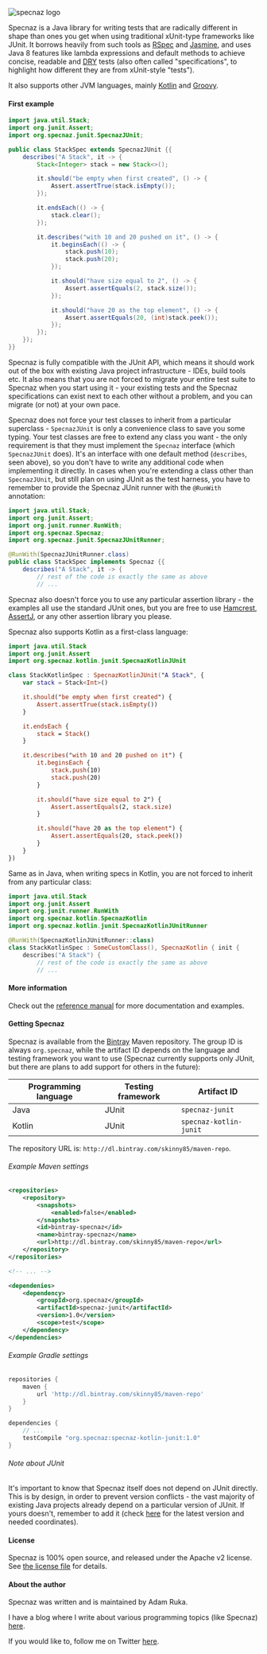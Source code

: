 ![specnaz logo](docs/img/specnaz-logo.png)

Specnaz is a Java library for writing tests that are radically different in shape than ones you get when using traditional xUnit-type frameworks like JUnit.
It borrows heavily from such tools as [RSpec](http://rspec.info/) and [Jasmine](http://jasmine.github.io/),
and uses Java 8 features like lambda expressions and default methods to achieve concise, readable and [DRY](https://en.wikipedia.org/wiki/Don%27t_repeat_yourself) tests
(also often called "specifications", to highlight how different they are from xUnit-style "tests").

It also supports other JVM languages, mainly [Kotlin](https://kotlinlang.org/) and [Groovy](http://www.groovy-lang.org/).

#### First example

```java
import java.util.Stack;
import org.junit.Assert;
import org.specnaz.junit.SpecnazJUnit;

public class StackSpec extends SpecnazJUnit {{
    describes("A Stack", it -> {
        Stack<Integer> stack = new Stack<>();

        it.should("be empty when first created", () -> {
            Assert.assertTrue(stack.isEmpty());
        });

        it.endsEach(() -> {
            stack.clear();
        });

        it.describes("with 10 and 20 pushed on it", () -> {
            it.beginsEach(() -> {
                stack.push(10);
                stack.push(20);
            });

            it.should("have size equal to 2", () -> {
                Assert.assertEquals(2, stack.size());
            });

            it.should("have 20 as the top element", () -> {
                Assert.assertEquals(20, (int)stack.peek());
            });
        });
    });
}}
```

Specnaz is fully compatible with the JUnit API,
which means it should work out of the box with existing Java project infrastructure -
IDEs, build tools etc.
It also means that you are not forced to migrate your entire test suite to Specnaz when you start using it -
your existing tests and the Specnaz specifications can exist next to each other without a problem, and you can migrate (or not) at your own pace.

Specnaz does not force your test classes to inherit from a particular superclass - `SpecnazJUnit` is only a convenience class to save you some typing.
Your test classes are free to extend any class you want - the only requirement is that they must implement the `Specnaz` interface (which `SpecnazJUnit` does).
It's an interface with one default method (`describes`, seen above), so you don't have to write any additional code when implementing it directly.
In cases when you're extending a class other than `SpecnazJUnit`, but still plan on using JUnit as the test harness, you have to remember to provide the Specnaz JUnit runner with the `@RunWith` annotation:

```java
import java.util.Stack;
import org.junit.Assert;
import org.junit.runner.RunWith;
import org.specnaz.Specnaz;
import org.specnaz.junit.SpecnazJUnitRunner;

@RunWith(SpecnazJUnitRunner.class)
public class StackSpec implements Specnaz {{
    describes("A Stack", it -> {
        // rest of the code is exactly the same as above
        // ...
```

Specnaz also doesn't force you to use any particular assertion library - the examples all use the standard JUnit ones, but you are free to use [Hamcrest](http://hamcrest.org/), [AssertJ](http://joel-costigliola.github.io/assertj/), or any other assertion library you please.

Specnaz also supports Kotlin as a first-class language:

```kotlin
import java.util.Stack
import org.junit.Assert
import org.specnaz.kotlin.junit.SpecnazKotlinJUnit

class StackKotlinSpec : SpecnazKotlinJUnit("A Stack", {
    var stack = Stack<Int>()

    it.should("be empty when first created") {
        Assert.assertTrue(stack.isEmpty())
    }

    it.endsEach {
        stack = Stack()
    }

    it.describes("with 10 and 20 pushed on it") {
        it.beginsEach {
            stack.push(10)
            stack.push(20)
        }

        it.should("have size equal to 2") {
            Assert.assertEquals(2, stack.size)
        }

        it.should("have 20 as the top element") {
            Assert.assertEquals(20, stack.peek())
        }
    }
})
```

Same as in Java, when writing specs in Kotlin, you are not forced to inherit from any particular class:

```kotlin
import java.util.Stack
import org.junit.Assert
import org.junit.runner.RunWith
import org.specnaz.kotlin.SpecnazKotlin
import org.specnaz.kotlin.junit.SpecnazKotlinJUnitRunner

@RunWith(SpecnazKotlinJUnitRunner::class)
class StackKotlinSpec : SomeCustomClass(), SpecnazKotlin { init {
    describes("A Stack") {
        // rest of the code is exactly the same as above
        // ...
```

#### More information

Check out the [reference manual](docs/reference-manual.md) for more documentation and examples.

#### Getting Specnaz

Specnaz is available from the [Bintray](https://bintray.com/) Maven repository.
The group ID is always `org.specnaz`, while the artifact ID depends on the language and testing framework you want to use
(Specnaz currently supports only JUnit, but there are plans to add support for others in the future):

| Programming language | Testing framework | Artifact ID            |
|----------------------|-------------------|------------------------|
| Java                 | JUnit             | `specnaz-junit`        |
| Kotlin               | JUnit             | `specnaz-kotlin-junit` |

The repository URL is: `http://dl.bintray.com/skinny85/maven-repo`.

###### Example Maven settings

```xml
<repositories>
    <repository>
        <snapshots>
            <enabled>false</enabled>
        </snapshots>
        <id>bintray-specnaz</id>
        <name>bintray-specnaz</name>
        <url>http://dl.bintray.com/skinny85/maven-repo</url>
    </repository>
</repositories>

<!-- ... -->

<dependenies>
    <dependency>
        <groupId>org.specnaz</groupId>
        <artifactId>specnaz-junit</artifactId>
        <version>1.0</version>
        <scope>test</scope>
    </dependency>
</dependencies>
```

###### Example Gradle settings

```groovy
repositories {
    maven {
        url 'http://dl.bintray.com/skinny85/maven-repo'
    }
}

dependencies {
    // ...
    testCompile "org.specnaz:specnaz-kotlin-junit:1.0"
}
```

###### Note about JUnit

It's important to know that Specnaz itself does not depend on JUnit directly.
This is by design, in order to prevent version conflicts -
the vast majority of existing Java projects already depend on a particular version of JUnit.
If yours doesn't, remember to add it
(check [here](https://mvnrepository.com/artifact/junit/junit) for the latest version and needed coordinates).

#### License

Specnaz is 100% open source, and released under the Apache v2 license.
See [the license file](license.txt) for details.

#### About the author

Specnaz was written and is maintained by Adam Ruka.

I have a blog where I write about various programming topics (like Specnaz) [here](http://endoflineblog.com).

If you would like to, follow me on Twitter [here](https://twitter.com/adam_ruka).
